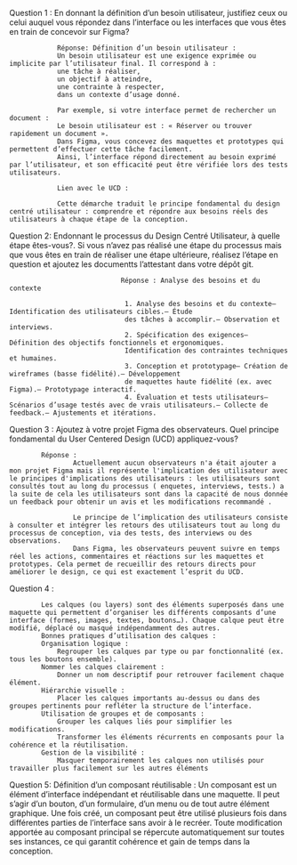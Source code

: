 Question 1 :    En donnant la définition d’un besoin utilisateur, justifiez ceux ou celui auquel vous 
                répondez dans l’interface ou les interfaces que vous êtes en train de concevoir sur Figma?

                Réponse: Définition d’un besoin utilisateur :
                Un besoin utilisateur est une exigence exprimée ou implicite par l’utilisateur final. Il correspond à :
                une tâche à réaliser,
                un objectif à atteindre,
                une contrainte à respecter,
                dans un contexte d’usage donné.

                Par exemple, si votre interface permet de rechercher un document :
                Le besoin utilisateur est : « Réserver ou trouver rapidement un document ».
                Dans Figma, vous concevez des maquettes et prototypes qui permettent d’effectuer cette tâche facilement.
                Ainsi, l’interface répond directement au besoin exprimé par l’utilisateur, et son efficacité peut être vérifiée lors des tests utilisateurs.

                Lien avec le UCD :

                Cette démarche traduit le principe fondamental du design centré utilisateur : comprendre et répondre aux besoins réels des utilisateurs à chaque étape de la conception.
            
Question 2: Endonnant le processus du Design Centré Utilisateur, à quelle étape êtes-vous?. Si vous
            n’avez pas réalisé une étape du processus mais que vous êtes en train de réaliser une étape
            ultérieure, réalisez l’étape en question et ajoutez les documentts l’attestant dans votre
            dépôt git.

                                Réponse : Analyse des besoins et du contexte

                                 1. Analyse des besoins et du contexte– Identification des utilisateurs cibles.– Étude
                                 des tâches à accomplir.– Observation et interviews.
                                 2. Spécification des exigences– Définition des objectifs fonctionnels et ergonomiques.
                                 Identification des contraintes techniques et humaines.
                                 3. Conception et prototypage– Création de wireframes (basse fidélité).– Développement
                                 de maquettes haute fidélité (ex. avec Figma).– Prototypage interactif.
                                 4. Évaluation et tests utilisateurs– Scénarios d’usage testés avec de vrais utilisateurs.– Collecte de feedback.– Ajustements et itérations.

            
Question 3 : Ajoutez à votre projet Figma des observateurs. Quel principe fondamental du User Centered Design (UCD)        appliquez-vous? 
            
            Réponse :        
                    Actuellement aucun observateurs n'a était ajouter a mon projet Figma mais il représente l'implication des utilisateur avec le principes d'implications des utilisateurs : les utilisateurs sont consultés tout au long du processus ( enquetes, interviews, tests.) a la suite de cela les utilisateurs sont dans la capacité de nous donnée un feedback pour obtenir un avis et les modifications recommandé . 

                    Le principe de l’implication des utilisateurs consiste à consulter et intégrer les retours des utilisateurs tout au long du processus de conception, via des tests, des interviews ou des observations.
                    Dans Figma, les observateurs peuvent suivre en temps réel les actions, commentaires et réactions sur les maquettes et prototypes. Cela permet de recueillir des retours directs pour améliorer le design, ce qui est exactement l’esprit du UCD.
 
 Question 4 : 
 
 
            Les calques (ou layers) sont des éléments superposés dans une maquette qui permettent d’organiser les différents composants d’une interface (formes, images, textes, boutons…). Chaque calque peut être modifié, déplacé ou masqué indépendamment des autres.
            Bonnes pratiques d’utilisation des calques :
            Organisation logique :
                Regrouper les calques par type ou par fonctionnalité (ex. tous les boutons ensemble).
            Nommer les calques clairement :
                Donner un nom descriptif pour retrouver facilement chaque élément.
            Hiérarchie visuelle :
                Placer les calques importants au-dessus ou dans des groupes pertinents pour refléter la structure de l’interface.
            Utilisation de groupes et de composants :
                Grouper les calques liés pour simplifier les modifications.
                Transformer les éléments récurrents en composants pour la cohérence et la réutilisation.
            Gestion de la visibilité :
                Masquer temporairement les calques non utilisés pour travailler plus facilement sur les autres éléments

Question 5: 
            Définition d’un composant réutilisable :
            Un composant est un élément d’interface indépendant et réutilisable dans une maquette. Il peut s’agir d’un bouton, d’un formulaire, d’un menu ou de tout autre élément graphique.
            Une fois créé, un composant peut être utilisé plusieurs fois dans différentes parties de l’interface sans avoir à le recréer.
            Toute modification apportée au composant principal se répercute automatiquement sur toutes ses instances, ce qui garantit cohérence et gain de temps dans la conception.